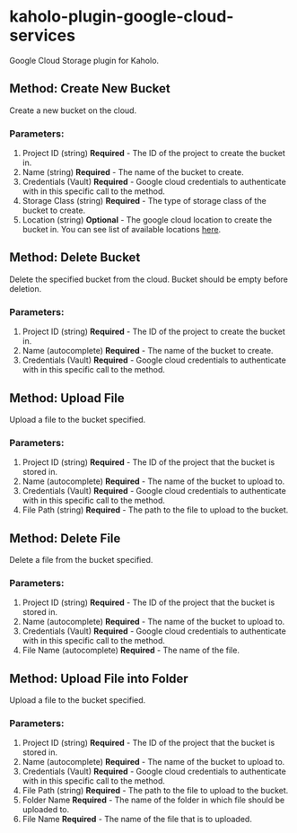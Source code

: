 # kaholo-plugin-google-cloud-services
Google Cloud Storage plugin for Kaholo.

## Method: Create New Bucket
Create a new bucket on the cloud.

### Parameters:
1. Project ID (string) **Required** - The ID of the project to create the bucket in.
2. Name (string) **Required** - The name of the bucket to create.
3. Credentials (Vault) **Required** - Google cloud credentials to authenticate with in this specific call to the method.
4. Storage Class (string) **Required** - The type of storage class of the bucket to create.
5. Location (string) **Optional** - The google cloud location to create the bucket in. You can see list of available locations [here](https://cloud.google.com/storage/docs/locations).

## Method: Delete Bucket
Delete the specified bucket from the cloud.
Bucket should be empty before deletion.

### Parameters:
1. Project ID (string) **Required** - The ID of the project to create the bucket in.
2. Name (autocomplete) **Required** - The name of the bucket to create.
3. Credentials (Vault) **Required** - Google cloud credentials to authenticate with in this specific call to the method.


## Method: Upload File
Upload a file to the bucket specified.

### Parameters:
1. Project ID (string) **Required** - The ID of the project that the bucket is stored in.
2. Name (autocomplete) **Required** - The name of the bucket to upload to.
3. Credentials (Vault) **Required** - Google cloud credentials to authenticate with in this specific call to the method.
4. File Path (string) **Required** - The path to the file to upload to the bucket.


## Method: Delete File
Delete a file from the bucket specified.

### Parameters:
1. Project ID (string) **Required** - The ID of the project that the bucket is stored in.
2. Name (autocomplete) **Required** - The name of the bucket to upload to.
3. Credentials (Vault) **Required** - Google cloud credentials to authenticate with in this specific call to the method.
4. File Name (autocomplete) **Required** - The name of the file.

## Method: Upload File into Folder
Upload a file to the bucket specified.

### Parameters:
1. Project ID (string) **Required** - The ID of the project that the bucket is stored in.
2. Name (autocomplete) **Required** - The name of the bucket to upload to.
3. Credentials (Vault) **Required** - Google cloud credentials to authenticate with in this specific call to the method.
4. File Path (string) **Required** - The path to the file to upload to the bucket.
5. Folder Name **Required** - The name of the folder in which file should be uploaded to.
6. File Name **Required** - The name of the file that is to uploaded.